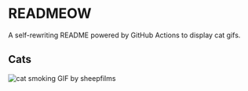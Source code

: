 # READMEOW

A self-rewriting README powered by GitHub Actions to display cat gifs.

## Cats

![cat smoking GIF by sheepfilms](https://media4.giphy.com/media/l0ExdMHUDKteztyfe/200.gif?cid=9acd02da96pjqwpf1l5oaj8f96b5ccjtjud04ikypwnna4br&ep=v1_gifs_search&rid=200.gif&ct=g)

